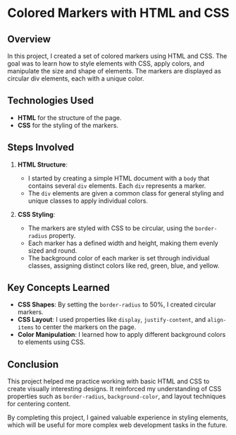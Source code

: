 # Colored Markers with HTML and CSS

## Overview

In this project, I created a set of colored markers using HTML and CSS. The goal was to learn how to style elements with CSS, apply colors, and manipulate the size and shape of elements. The markers are displayed as circular div elements, each with a unique color.

## Technologies Used

- **HTML** for the structure of the page.
- **CSS** for the styling of the markers.

## Steps Involved

1. **HTML Structure**: 
   - I started by creating a simple HTML document with a `body` that contains several `div` elements. Each `div` represents a marker.
   - The `div` elements are given a common class for general styling and unique classes to apply individual colors.

2. **CSS Styling**: 
   - The markers are styled with CSS to be circular, using the `border-radius` property.
   - Each marker has a defined width and height, making them evenly sized and round.
   - The background color of each marker is set through individual classes, assigning distinct colors like red, green, blue, and yellow.

## Key Concepts Learned

- **CSS Shapes**: By setting the `border-radius` to 50%, I created circular markers.
- **CSS Layout**: I used properties like `display`, `justify-content`, and `align-items` to center the markers on the page.
- **Color Manipulation**: I learned how to apply different background colors to elements using CSS.

## Conclusion

This project helped me practice working with basic HTML and CSS to create visually interesting designs. It reinforced my understanding of CSS properties such as `border-radius`, `background-color`, and layout techniques for centering content.

By completing this project, I gained valuable experience in styling elements, which will be useful for more complex web development tasks in the future.
